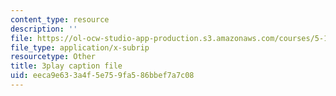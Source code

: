 ```yaml
---
content_type: resource
description: ''
file: https://ol-ocw-studio-app-production.s3.amazonaws.com/courses/5-111-principles-of-chemical-science-fall-2008/eeca9e633a4f5e759fa586bbef7a7c08_pZEjVRqe-N4.vtt
file_type: application/x-subrip
resourcetype: Other
title: 3play caption file
uid: eeca9e63-3a4f-5e75-9fa5-86bbef7a7c08
---
```

